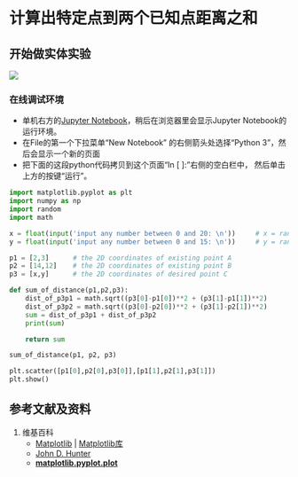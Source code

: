 # 计算出特定点到两个已知点距离之和

## 开始做实体实验

![](/images/使用最优化算法优化布局/使用目标函数求最小距离/计算出特定点到两个已知点距离之和/1a1.jpg)

### 在线调试环境

- 单机右方的[Jupyter Notebook](https://mybinder.org/v2/gh/ipython/ipython-in-depth/master?filepath=binder/Index.ipynb)，稍后在浏览器里会显示Jupyter Notebook的运行环境。
- 在File的第一个下拉菜单“New Notebook” 的右侧箭头处选择“Python 3”，然后会显示一个新的页面
- 把下面的这段python代码拷贝到这个页面“In [ ]:”右侧的空白栏中， 然后单击上方的按键“运行”。

```python
import matplotlib.pyplot as plt
import numpy as np
import random
import math

x = float(input('input any number between 0 and 20: \n'))	  # x = random.uniform(0,20)
y = float(input('input any number between 0 and 15: \n'))	  # y = random.uniform(0,15)

p1 = [2,3]		# the 2D coordinates of existing point A
p2 = [14,12]	# the 2D coordinates of existing point B
p3 = [x,y]		# the 2D coordinates of desired point C

def sum_of_distance(p1,p2,p3):
	dist_of_p3p1 = math.sqrt((p3[0]-p1[0])**2 + (p3[1]-p1[1])**2)
	dist_of_p3p2 = math.sqrt((p3[0]-p2[0])**2 + (p3[1]-p2[1])**2)
	sum = dist_of_p3p1 + dist_of_p3p2
	print(sum)

	return sum

sum_of_distance(p1, p2, p3)

plt.scatter([p1[0],p2[0],p3[0]],[p1[1],p2[1],p3[1]])
plt.show()
```

## 参考文献及资料

1. 维基百科
	- [Matplotlib](https://en.wikipedia.org/wiki/Matplotlib) | [Matplotlib库](https://en.wikipedia.org/wiki/Matplotlib)
	- [John D. Hunter](https://en.wikipedia.org/wiki/John_D._Hunter#Matplotlib)
	- [**matplotlib.pyplot.plot**](https://matplotlib.org/stable/api/_as_gen/matplotlib.pyplot.plot.html)

